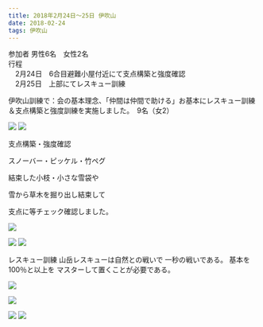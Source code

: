 ```yaml
---
title: 2018年2月24日～25日 伊吹山
date: 2018-02-24 
tags: 伊吹山
---
```


参加者 男性6名　女性2名  
行程  
　2月24日　6合目避難小屋付近にて支点構築と強度確認  
　2月25日　上部にてレスキュー訓練  

伊吹山訓練で：会の基本理念、「仲間は仲間で助ける」お基本にレスキュー訓練＆支点構築と強度訓練を実施しました。　9名（女2）

![](/2018/02/24/20180224/20180224_1.jpg)
![](/2018/02/24/20180224/20180224_2.jpg)


支点構築・強度確認

スノーバー・ピッケル・竹ペグ

結束した小枝・小さな雪袋や

雪から草木を掘り出し結束して

支点に等チェック確認しました。

![](/2018/02/24/20180224/20180224_3.jpg)

![](/2018/02/24/20180224/20180224_4.jpg)
![](/2018/02/24/20180224/20180224_5.jpg)


レスキュー訓練
山岳レスキューは自然との戦いで
一秒の戦いである。
基本を100％と以上を
マスターして置くことが必要である。

![](/2018/02/24/20180224/20180224_7.jpg)

![](/2018/02/24/20180224/20180224_6.jpg)

![](/2018/02/24/20180224/20180224_7_3.jpg)
![](/2018/02/24/20180224/20180224_8.jpg)
